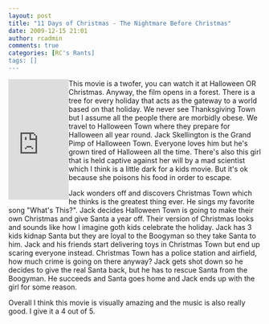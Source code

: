 ```yaml
---
layout: post
title: "11 Days of Christmas - The Nightmare Before Christmas"
date: 2009-12-15 21:01
author: rcadmin
comments: true
categories: [RC's Rants]
tags: []
---
```

<iframe src="http://rcm.amazon.com/e/cm?lt1=_blank&bc1=000000&IS2=1&bg1=FFFFFF&fc1=000000&lc1=0000FF&t=bitsmack-20&o=1&p=8&l=as1&m=amazon&f=ifr&md=10FE9736YVPPT7A0FBG2&asins=B001AIRUOU" style="width:120px;height:240px;" scrolling="no" marginwidth="0" marginheight="0" frameborder="0" align="left"></iframe>
This movie is a twofer, you can watch it at Halloween OR Christmas. Anyway, the film opens in a forest. There is a tree for every holiday that acts as the gateway to a world based on that holiday. We never see Thanksgiving Town but I assume all the people there are morbidly obese. We travel to Halloween Town where they prepare for Halloween all year round. Jack Skellington is the Grand Pimp of Halloween Town. Everyone loves him but he's grown tired of Halloween all the time. There's also this girl that is held captive against her will by a mad scientist which I think is a little dark for a kids movie. But it's ok because she poisons his food in order to escape.

Jack wonders off and discovers Christmas Town which he thinks is the greatest thing ever. He sings my favorite song "What's This?". Jack decides Halloween Town is going to make their own Christmas and give Santa a year off. Their version of Christmas looks and sounds like how I imagine goth kids celebrate the holiday. Jack has 3 kids kidnap Santa but they are loyal to the Boogyman so they take Santa to him. Jack and his friends start delivering toys in Christmas Town but end up scaring everyone instead. Christmas Town has a police station and airfield, how much crime is going on there anyway? Jack gets shot down so he decides to give the real Santa back, but he has to rescue Santa from the Boogyman. He succeeds and Santa goes home and Jack ends up with the girl for some reason.

Overall I think this movie is visually amazing and the music is also really good. I give it a 4 out of 5. 


